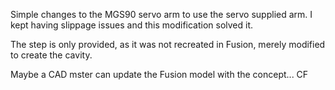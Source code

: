 Simple changes to the MGS90 servo arm to use the servo supplied arm.
I kept having slippage issues and this modification solved it.

The step is only provided, as it was not recreated in Fusion, merely modified to create the cavity.

Maybe a CAD mster can update the Fusion model with the concept...
CF
